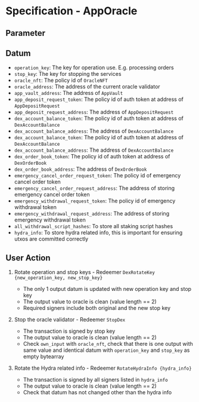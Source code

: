 # Specification - AppOracle

## Parameter

## Datum

- `operation_key`: The key for operation use. E.g. processing orders
- `stop_key`: The key for stopping the services
- `oracle_nft`: The policy id of `OracleNFT`
- `oracle_address`: The address of the current oracle validator
- `app_vault_address`: The address of `AppVault`
- `app_deposit_request_token`: The policy id of auth token at address of `AppDepositRequest`
- `app_deposit_request_address`: The address of `AppDepositRequest`
- `dex_account_balance_token`: The policy id of auth token at address of `DexAccountBalance`
- `dex_account_balance_address`: The address of `DexAccountBalance`
- `dex_account_balance_token`: The policy id of auth token at address of `DexAccountBalance`
- `dex_account_balance_address`: The address of `DexAccountBalance`
- `dex_order_book_token`: The policy id of auth token at address of `DexOrderBook`
- `dex_order_book_address`: The address of `DexOrderBook`
- `emergency_cancel_order_request_token`: The policy id of emergency cancel order token
- `emergency_cancel_order_request_address`: The address of storing emergency cancel order token
- `emergency_withdrawal_request_token`: The policy id of emergency withdrawal token
- `emergency_withdrawal_request_address`: The address of storing emergency withdrawal token
- `all_withdrawal_script_hashes`: To store all staking script hashes
- `hydra_info`: To store hydra related info, this is important for ensuring utxos are committed correctly

## User Action

1. Rotate operation and stop keys - Redeemer `DexRotateKey {new_operation_key, new_stop_key}`

   - The only 1 output datum is updated with new operation key and stop key
   - The output value to oracle is clean (value length == 2)
   - Required signers include both original and the new stop key

2. Stop the oracle validator - Redeemer `StopDex`

   - The transaction is signed by stop key
   - The output value to oracle is clean (value length == 2)
   - Check `own_input` with `oracle_nft`, check that there is one output with same value and identical datum with `operation_key` and `stop_key` as empty bytearray

3. Rotate the Hydra related info - Redeemer `RotateHydraInfo {hydra_info}`

   - The transaction is signed by all signers listed in `hydra_info`
   - The output value to oracle is clean (value length == 2)
   - Check that datum has not changed other than the hydra info
